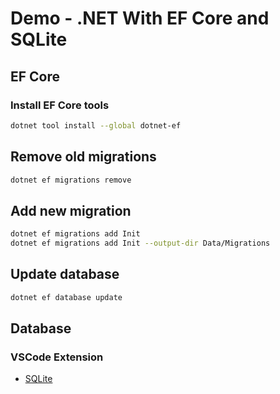 # Demo - .NET With EF Core and SQLite

## EF Core


### Install EF Core tools

```bash
dotnet tool install --global dotnet-ef
```


## Remove old migrations

```bash
dotnet ef migrations remove
```


## Add new migration

```bash
dotnet ef migrations add Init
dotnet ef migrations add Init --output-dir Data/Migrations
```


## Update database

```bash
dotnet ef database update
```


## Database

### VSCode Extension

- [SQLite](https://marketplace.visualstudio.com/items?itemName=alexcvzz.vscode-sqlite)
